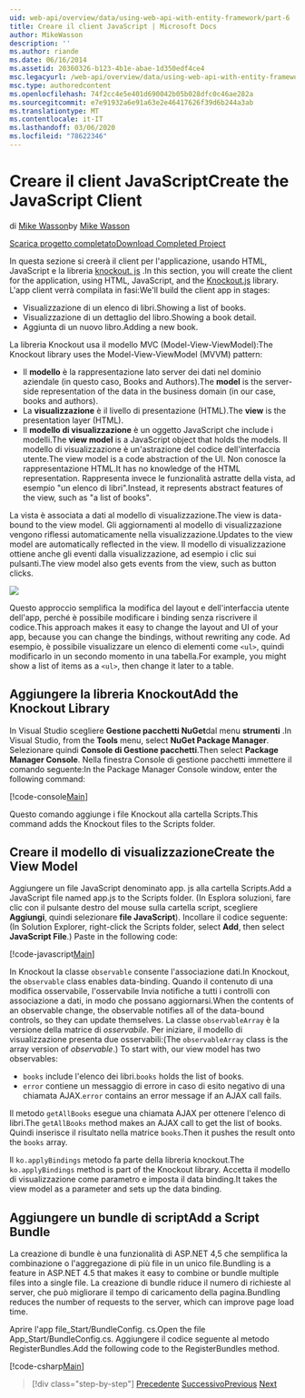 ```yaml
---
uid: web-api/overview/data/using-web-api-with-entity-framework/part-6
title: Creare il client JavaScript | Microsoft Docs
author: MikeWasson
description: ''
ms.author: riande
ms.date: 06/16/2014
ms.assetid: 20360326-b123-4b1e-abae-1d350edf4ce4
msc.legacyurl: /web-api/overview/data/using-web-api-with-entity-framework/part-6
msc.type: authoredcontent
ms.openlocfilehash: 74f2cc4e5e401d690042b05b028dfc0c46ae282a
ms.sourcegitcommit: e7e91932a6e91a63e2e46417626f39d6b244a3ab
ms.translationtype: MT
ms.contentlocale: it-IT
ms.lasthandoff: 03/06/2020
ms.locfileid: "78622346"
---
```

# <a name="create-the-javascript-client"></a><span data-ttu-id="ba23a-102">Creare il client JavaScript</span><span class="sxs-lookup"><span data-stu-id="ba23a-102">Create the JavaScript Client</span></span>

<span data-ttu-id="ba23a-103">di [Mike Wasson](https://github.com/MikeWasson)</span><span class="sxs-lookup"><span data-stu-id="ba23a-103">by [Mike Wasson](https://github.com/MikeWasson)</span></span>

[<span data-ttu-id="ba23a-104">Scarica progetto completato</span><span class="sxs-lookup"><span data-stu-id="ba23a-104">Download Completed Project</span></span>](https://github.com/MikeWasson/BookService)

<span data-ttu-id="ba23a-105">In questa sezione si creerà il client per l'applicazione, usando HTML, JavaScript e la libreria [knockout. js](http://knockoutjs.com/) .</span><span class="sxs-lookup"><span data-stu-id="ba23a-105">In this section, you will create the client for the application, using HTML, JavaScript, and the [Knockout.js](http://knockoutjs.com/) library.</span></span> <span data-ttu-id="ba23a-106">L'app client verrà compilata in fasi:</span><span class="sxs-lookup"><span data-stu-id="ba23a-106">We'll build the client app in stages:</span></span>

- <span data-ttu-id="ba23a-107">Visualizzazione di un elenco di libri.</span><span class="sxs-lookup"><span data-stu-id="ba23a-107">Showing a list of books.</span></span>
- <span data-ttu-id="ba23a-108">Visualizzazione di un dettaglio del libro.</span><span class="sxs-lookup"><span data-stu-id="ba23a-108">Showing a book detail.</span></span>
- <span data-ttu-id="ba23a-109">Aggiunta di un nuovo libro.</span><span class="sxs-lookup"><span data-stu-id="ba23a-109">Adding a new book.</span></span>

<span data-ttu-id="ba23a-110">La libreria Knockout usa il modello MVC (Model-View-ViewModel):</span><span class="sxs-lookup"><span data-stu-id="ba23a-110">The Knockout library uses the Model-View-ViewModel (MVVM) pattern:</span></span>

- <span data-ttu-id="ba23a-111">Il **modello** è la rappresentazione lato server dei dati nel dominio aziendale (in questo caso, Books and Authors).</span><span class="sxs-lookup"><span data-stu-id="ba23a-111">The **model** is the server-side representation of the data in the business domain (in our case, books and authors).</span></span>
- <span data-ttu-id="ba23a-112">La **visualizzazione** è il livello di presentazione (HTML).</span><span class="sxs-lookup"><span data-stu-id="ba23a-112">The **view** is the presentation layer (HTML).</span></span>
- <span data-ttu-id="ba23a-113">Il **modello di visualizzazione** è un oggetto JavaScript che include i modelli.</span><span class="sxs-lookup"><span data-stu-id="ba23a-113">The **view model** is a JavaScript object that holds the models.</span></span> <span data-ttu-id="ba23a-114">Il modello di visualizzazione è un'astrazione del codice dell'interfaccia utente.</span><span class="sxs-lookup"><span data-stu-id="ba23a-114">The view model is a code abstraction of the UI.</span></span> <span data-ttu-id="ba23a-115">Non conosce la rappresentazione HTML.</span><span class="sxs-lookup"><span data-stu-id="ba23a-115">It has no knowledge of the HTML representation.</span></span> <span data-ttu-id="ba23a-116">Rappresenta invece le funzionalità astratte della vista, ad esempio &quot;un elenco di libri&quot;.</span><span class="sxs-lookup"><span data-stu-id="ba23a-116">Instead, it represents abstract features of the view, such as &quot;a list of books&quot;.</span></span>

<span data-ttu-id="ba23a-117">La vista è associata a dati al modello di visualizzazione.</span><span class="sxs-lookup"><span data-stu-id="ba23a-117">The view is data-bound to the view model.</span></span> <span data-ttu-id="ba23a-118">Gli aggiornamenti al modello di visualizzazione vengono riflessi automaticamente nella visualizzazione.</span><span class="sxs-lookup"><span data-stu-id="ba23a-118">Updates to the view model are automatically reflected in the view.</span></span> <span data-ttu-id="ba23a-119">Il modello di visualizzazione ottiene anche gli eventi dalla visualizzazione, ad esempio i clic sui pulsanti.</span><span class="sxs-lookup"><span data-stu-id="ba23a-119">The view model also gets events from the view, such as button clicks.</span></span>

![](part-6/_static/image1.png)

<span data-ttu-id="ba23a-120">Questo approccio semplifica la modifica del layout e dell'interfaccia utente dell'app, perché è possibile modificare i binding senza riscrivere il codice.</span><span class="sxs-lookup"><span data-stu-id="ba23a-120">This approach makes it easy to change the layout and UI of your app, because you can change the bindings, without rewriting any code.</span></span> <span data-ttu-id="ba23a-121">Ad esempio, è possibile visualizzare un elenco di elementi come `<ul>`, quindi modificarlo in un secondo momento in una tabella.</span><span class="sxs-lookup"><span data-stu-id="ba23a-121">For example, you might show a list of items as a `<ul>`, then change it later to a table.</span></span>

## <a name="add-the-knockout-library"></a><span data-ttu-id="ba23a-122">Aggiungere la libreria Knockout</span><span class="sxs-lookup"><span data-stu-id="ba23a-122">Add the Knockout Library</span></span>

<span data-ttu-id="ba23a-123">In Visual Studio scegliere **Gestione pacchetti NuGet**dal menu **strumenti** .</span><span class="sxs-lookup"><span data-stu-id="ba23a-123">In Visual Studio, from the **Tools** menu, select **NuGet Package Manager**.</span></span> <span data-ttu-id="ba23a-124">Selezionare quindi **Console di Gestione pacchetti**.</span><span class="sxs-lookup"><span data-stu-id="ba23a-124">Then select **Package Manager Console**.</span></span> <span data-ttu-id="ba23a-125">Nella finestra Console di gestione pacchetti immettere il comando seguente:</span><span class="sxs-lookup"><span data-stu-id="ba23a-125">In the Package Manager Console window, enter the following command:</span></span>

[!code-console[Main](part-6/samples/sample1.cmd)]

<span data-ttu-id="ba23a-126">Questo comando aggiunge i file Knockout alla cartella Scripts.</span><span class="sxs-lookup"><span data-stu-id="ba23a-126">This command adds the Knockout files to the Scripts folder.</span></span>

## <a name="create-the-view-model"></a><span data-ttu-id="ba23a-127">Creare il modello di visualizzazione</span><span class="sxs-lookup"><span data-stu-id="ba23a-127">Create the View Model</span></span>

<span data-ttu-id="ba23a-128">Aggiungere un file JavaScript denominato app. js alla cartella Scripts.</span><span class="sxs-lookup"><span data-stu-id="ba23a-128">Add a JavaScript file named app.js to the Scripts folder.</span></span> <span data-ttu-id="ba23a-129">(In Esplora soluzioni, fare clic con il pulsante destro del mouse sulla cartella script, scegliere **Aggiungi**, quindi selezionare **file JavaScript**). Incollare il codice seguente:</span><span class="sxs-lookup"><span data-stu-id="ba23a-129">(In Solution Explorer, right-click the Scripts folder, select **Add**, then select **JavaScript File**.) Paste in the following code:</span></span>

[!code-javascript[Main](part-6/samples/sample2.js)]

<span data-ttu-id="ba23a-130">In Knockout la classe `observable` consente l'associazione dati.</span><span class="sxs-lookup"><span data-stu-id="ba23a-130">In Knockout, the `observable` class enables data-binding.</span></span> <span data-ttu-id="ba23a-131">Quando il contenuto di una modifica osservabile, l'osservabile Invia notifiche a tutti i controlli con associazione a dati, in modo che possano aggiornarsi.</span><span class="sxs-lookup"><span data-stu-id="ba23a-131">When the contents of an observable change, the observable notifies all of the data-bound controls, so they can update themselves.</span></span> <span data-ttu-id="ba23a-132">La classe `observableArray` è la versione della matrice di *osservabile*. Per iniziare, il modello di visualizzazione presenta due osservabili:</span><span class="sxs-lookup"><span data-stu-id="ba23a-132">(The `observableArray` class is the array version of *observable*.) To start with, our view model has two observables:</span></span>

- <span data-ttu-id="ba23a-133">`books` include l'elenco dei libri.</span><span class="sxs-lookup"><span data-stu-id="ba23a-133">`books` holds the list of books.</span></span>
- <span data-ttu-id="ba23a-134">`error` contiene un messaggio di errore in caso di esito negativo di una chiamata AJAX.</span><span class="sxs-lookup"><span data-stu-id="ba23a-134">`error` contains an error message if an AJAX call fails.</span></span>

<span data-ttu-id="ba23a-135">Il metodo `getAllBooks` esegue una chiamata AJAX per ottenere l'elenco di libri.</span><span class="sxs-lookup"><span data-stu-id="ba23a-135">The `getAllBooks` method makes an AJAX call to get the list of books.</span></span> <span data-ttu-id="ba23a-136">Quindi inserisce il risultato nella matrice `books`.</span><span class="sxs-lookup"><span data-stu-id="ba23a-136">Then it pushes the result onto the `books` array.</span></span>

<span data-ttu-id="ba23a-137">Il `ko.applyBindings` metodo fa parte della libreria knockout.</span><span class="sxs-lookup"><span data-stu-id="ba23a-137">The `ko.applyBindings` method is part of the Knockout library.</span></span> <span data-ttu-id="ba23a-138">Accetta il modello di visualizzazione come parametro e imposta il data binding.</span><span class="sxs-lookup"><span data-stu-id="ba23a-138">It takes the view model as a parameter and sets up the data binding.</span></span>

## <a name="add-a-script-bundle"></a><span data-ttu-id="ba23a-139">Aggiungere un bundle di script</span><span class="sxs-lookup"><span data-stu-id="ba23a-139">Add a Script Bundle</span></span>

<span data-ttu-id="ba23a-140">La creazione di bundle è una funzionalità di ASP.NET 4,5 che semplifica la combinazione o l'aggregazione di più file in un unico file.</span><span class="sxs-lookup"><span data-stu-id="ba23a-140">Bundling is a feature in ASP.NET 4.5 that makes it easy to combine or bundle multiple files into a single file.</span></span> <span data-ttu-id="ba23a-141">La creazione di bundle riduce il numero di richieste al server, che può migliorare il tempo di caricamento della pagina.</span><span class="sxs-lookup"><span data-stu-id="ba23a-141">Bundling reduces the number of requests to the server, which can improve page load time.</span></span>

<span data-ttu-id="ba23a-142">Aprire l'app file\_Start/BundleConfig. cs.</span><span class="sxs-lookup"><span data-stu-id="ba23a-142">Open the file App\_Start/BundleConfig.cs.</span></span> <span data-ttu-id="ba23a-143">Aggiungere il codice seguente al metodo RegisterBundles.</span><span class="sxs-lookup"><span data-stu-id="ba23a-143">Add the following code to the RegisterBundles method.</span></span>

[!code-csharp[Main](part-6/samples/sample3.cs)]

> [!div class="step-by-step"]
> <span data-ttu-id="ba23a-144">[Precedente](part-5.md)
> [Successivo](part-7.md)</span><span class="sxs-lookup"><span data-stu-id="ba23a-144">[Previous](part-5.md)
[Next](part-7.md)</span></span>
